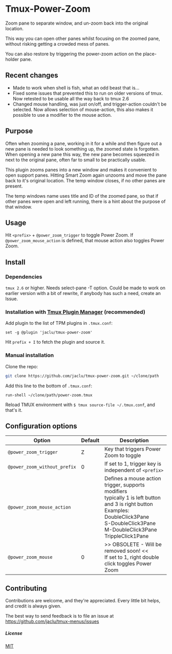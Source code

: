 # Tmux-Power-Zoom

Zoom pane to separate window, and un-zoom back into the original location.

This way you can open other panes whilst focusing on the zoomed pane, without
risking getting a crowded mess of panes.

You can also restore by triggering the power-zoom action on the place-holder
pane.

## Recent changes

- Made to work when shell is fish, what an odd beast that is...
- Fixed some issues that prevented this to run on older versions of tmux.
Now retested to be usable all the way back to tmux 2.6
- Changed mouse handling, was just on/off, and trigger-action
couldn't be selected. Now allows selection of mouse-action, this also makes
it possible to use a modifier to the mouse action.

## Purpose

Often when zooming a pane, working in it for a while and then figure out
a new pane is needed to look something up, the zoomed state is forgotten.
When opening a new pane this way, the new pane becomes squeezed in next
to the original pane, often far to small to be practically usable.

This plugin zooms panes into a new window and makes it convenient to open support
panes. Hitting Smart Zoom again unzooms and move the pane back to it's
original location. The temp window closes, if no other panes are present.

The temp windows name uses title and ID of the zoomed pane, so that if other
panes were open and left running, there is a hint about
the purpose of that window.

## Usage

Hit `<prefix>` + `@power_zoom_trigger` to toggle Power Zoom.
If `@power_zoom_mouse_action` is defined, that mouse action also toggles
 Power Zoom.

## Install

### Dependencies

`tmux 2.6` or higher. Needs select-pane -T option. Could be made to work on
earlier version with a bit of rewrite, if anybody has such a need,
create an Issue.

### Installation with [Tmux Plugin Manager](https://github.com/tmux-plugins/tpm) (recommended)

Add plugin to the list of TPM plugins in `.tmux.conf`:

```tmux
set -g @plugin 'jaclu/tmux-power-zoom'
```

Hit `prefix + I` to fetch the plugin and source it.

### Manual installation

Clone the repo:

```bash
git clone https://github.com/jaclu/tmux-power-zoom.git ~/clone/path
```

Add this line to the bottom of `.tmux.conf`:

```tmux
run-shell ~/clone/path/power-zoom.tmux
```

Reload TMUX environment with `$ tmux source-file ~/.tmux.conf`, and that's it.

## Configuration options

Option | Default | Description
-|-|-
`@power_zoom_trigger` | Z | Key that triggers Power Zoom to toggle
`@power_zoom_without_prefix` | 0       | If set to 1, trigger key is independent of `<prefix>`
`@power_zoom_mouse_action`          |       | Defines a mouse action trigger, supports modifiers<br/>typically 1 is left button and 3 is right button<br/>Examples:<br/>DoubleClick3Pane<br/>S-DoubleClick3Pane<br/>M-DoubleClick3Pane<br/>TrippleClick1Pane
`@power_zoom_mouse` | 0 | >> OBSOLETE - Will be removed soon! <<<br/>If set to 1, right double click toggles Power Zoom

## Contributing

Contributions are welcome, and they're appreciated. Every little bit
helps, and credit is always given.

The best way to send feedback is to file an issue at
https://github.com/jaclu/tmux-menus/issues

##### License

[MIT](LICENSE.md)

